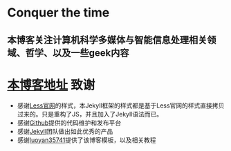 # Conquer the time
## 本博客关注计算机科学多媒体与智能信息处理相关领域、哲学、以及一些geek内容  

[本博客地址](https://hadesangelia.github.io/)
致谢
====================================
+ 感谢[Less官网](http://lesscss.cn/)的样式，本Jekyll框架的样式都是基于Less官网的样式直接拷贝过来的。只是重构了JS，并且加入了Jekyll语法而已。
+ 感谢[Github](https://github.com/)提供的代码维护和发布平台
+ 感谢[Jekyll](https://jekyllrb.com/)团队做出如此优秀的产品
+ 感谢[luoyan35741](https://github.com/luoyan35714/LessOrMore)提供了该博客模板，以及相关教程


